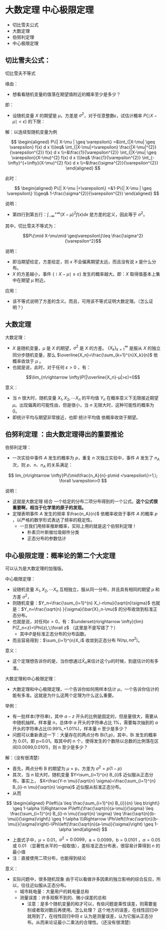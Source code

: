 # 大数定理 中心极限定理

- 切比雪夫公式
- 大数定理
- 伯努利定理
- 中心极限定理


## 切比雪夫公式：

切比雪夫不等式

缘由：

- 想看看随机变量的值落在期望值附近的概率至少是多少？


即：

- 设随机变量 $X$ 的期望是 $\mu$，方差是 $\sigma^2$，对于任意整数$\epsilon$，试估计概率 $P\{\mid X-\mu\mid <\epsilon\}$ 的下限：


解：以连续型随机变量为例


$$
\begin{aligned}
P\{| X-\mu | \geq \varepsilon\} 
=&\int_{|X-\mu| \geq \varepsilon} f(x) d x 
\\\leq& \int_{|X-\mu|>\varepsilon} \frac{|X-\mu|^{2}}{\varepsilon^{2}} f(x) d x 
\\=&\frac{1}{\varepsilon^{2}} \int_{|X-\mu| \geq \varepsilon}(X-\mu)^{2} f(x) d x 
\\\leq& \frac{1}{\varepsilon^{2}} \int_{-\infty}^{+\infty}(X-\mu)^{2} f(x) d x 
\\=&\frac{\sigma^{2}}{\varepsilon^{2}}
\end{aligned}
$$

此时：

$$
\begin{aligned}
P\{| X-\mu |<\varepsilon\} 
=&1-P\{| X-\mu | \geq \varepsilon\} 
\\\geq& 1-\frac{\sigma^{2}}{\varepsilon^{2}}
\end{aligned}
$$

说明：

- 第四行到第五行：$\int_{-\infty}^{+\infty}(X-\mu)^{2} f(x) d x$ 是方差的定义，因此等于 $\sigma^{2}$。


其中，切比雪夫不等式为：

$$P\{\mid X-\mu\mid \geq\varepsilon\}\leq \frac{\sigma^2}{\varepsilon^2}$$

说明：

- 即当期望给定，方差给定，则 $x$ 不会偏离期望太远，而且没有说 $x$ 是什么分布。
- $X$ 的方差越小，事件 $\{\mid X-\mu\mid \geq\varepsilon\}$ 发生的概率越大。即：$X$ 取得值基本上集中在期望 $\mu$ 附近。


应用：

- 该不等式说明了方差的含义。而且，可用该不等式证明大数定理。（怎么证明？）


## 大数定理


大数定理：

- $X$ 是随机变量，$μ$ 是 $X$ 的期望，$\sigma^2$ 是 $X$ 的方差。 $\{X_k\}_{k=1}^{\infty }$ 是服从 $X$ 的独立同分步随机变量，那么 $\overline{X_n}=\frac{\sum_{k=1}^{n}X_k}{n}$ 依概率收敛于 $μ$ 。
- 也就是说，此时，对于任何 $\varepsilon >0$ ，有：

$$\lim_{n\rightarrow \infty}P(|\overline{X_n}-μ|>ε)=0$$


意义：

- 当 $n$ 很大时，随机变量 $X_1,X_2,\cdots X_n$ 的平均值 $Y_n$ 在概率意义下无限接近期望$\mu$。出现偏离的可能性由，但是很小，当 $n$ 无限大时，这种可能性的概率为 0。
- 即统计平均与期望非常接近，也即 统计平均值 依概率收敛于期望。



## 伯努利定理 ：由大数定理得出的重要推论

伯努利定理：

- 一次实验中事件 $A$ 发生的概率为 $p$，重复 $n$ 次独立实验中，事件 $A$ 发生了 $n_A$ 次，则 $p$、$n$、$n_A$ 的关系满足：

$$
lim_{n\rightarrow \infty}P\{\mid\frac{n_A}{n}-p\mid <\varepsilon\}=1,\; \forall \varepsilon>0
$$


说明：

- 这就是大数定理 结合 一个给定的分布二项分布得到的一个公式。**这个公式很重要啊，相当于化学里的原子的发现。**
- 定理表明事件 $A$ 发生的频率 $\frac{n_A}{n}$ 依概率收敛于事件 $A$ 的概率 $p$ ，以严格的数学形式表达了频率的稳定性。
  - 一旦我们用频率推断概率，实际上用的就是这个伯努利定理！
    - 朴素贝叶斯做垃圾邮件分类
    - 正态分布的参数估计




## 中心极限定理：概率论的第二个大定理


可以认为是大数定理的加强版。

中心极限定理：

- 设随机变量 $X_1,X_2,\cdots X_n$ 互相独立，服从同一分布，并且具有相同的期望 $\mu$ 和方差 $\sigma^2$，
- 则随机变量：$Y_n=\frac{\sum_{i=1}^{n} X_i-n\mu}{\sqrt{n}\sigma}$ 也就是：$Y_n=\frac{\sqrt{n} }{\sigma}(\bar{X}_n-\mu)$ 的分布收敛到标准正态分布。
- 也就是说，对任何$\varepsilon>0$，有：$\underset{n\rightarrow \infty}{lim} P(Z_n<z)=\Phi(z),\;\forall z$ （这里是不是写错了？）
  - 其中$\Phi$是标准正态分布的分布函数。
- 而且容易得到：$\sum_{i=1}^{n}X_i$ 收敛到正态分布 $N(n\mu,n\sigma^2)$。


意义：

- 这个定理想告诉你的是，当你想通过$\bar{X}_n$来估计这个$\mu$的时候，到底估计的有多准。

大数定理和中心极限定理：

- 大数定理和中心极限定理，一个告诉你如何用样本估计 $\mu$，一个告诉你估计的能有多准。这就是为什么这两个定理为什么这么重要。



举例：

- 有一批样本(字符串)，其中 $a-z$ 开头的比例是固定的，但是量很大，需要从中随机抽样。样本量 $n$，总体中 $a$ 开头的字符串占比 1%，需要每次抽到的 $a$ 开头的字符串占比(0.99%,+1.01%)，样本量 $n$ 至少是多少？
- 问题可以重新表述一下：大量存在的两点分布 Bi(1,p)，其中，Bi 发生的概率为 0.01，即 p=0.01。取其中的 n 个，使得发生的个数除以总数的比例落在区间(0.0099,0.0101)，则 n 至少是多少？

解：（没有很清楚）

- 首先，两点分布 $\mathrm{B}$ 的期望为 $\mu=\mathrm{p}$，方差为 $\sigma^{2}=p(1-p)$
- 其次，当 $n$ 较大时，随机变量 $Y=\sum_{i=1}^{n} B_{i}$ 近似服从正态分布，事实上， $X=\frac{Y-n \mu}{\sqrt{n} \sigma}=\frac{\sum_{i=1}^{n} B_{i}-n \mu}{\sqrt{n} \sigma}$ 近似服从标准正态分布。
- 从而

$$
\begin{aligned}
P\left\{a \leq \frac{\sum_{i=1}^{n} B_{i}}{n} \leq b\right\} \geq 1-\alpha \\\Rightarrow P\left\{\frac{\sqrt{n}(a-\mu)}{\sigma} \leq \frac{\sum_{i=1}^{n} B_{i}-n \mu}{\sqrt{n} \sigma} \leq \frac{\sqrt{n}(b-\mu)}{\sigma}\right\} \geq 1-\alpha
\\\Rightarrow \Phi\left(\frac{\sqrt{n}(b-\mu)}{\sigma}\right)-\Phi\left(\frac{\sqrt{n}(a-\mu)}{\sigma}\right) \geq 1-\alpha
\end{aligned}
$$


- 上面式子中，$\mu=0.01$，$\sigma^{2}=0.0099$，$\mathrm{a}=0.0099$，$\mathrm{b}=0.0101$ ，$\alpha=0.05$ 或 $0.01$ （显著性水平的一般取值），差标准正态分布表，很容易计算得到 $n$ 的最小值
- 注：直接使用二项分布，也能得到结论



意义：

- 实际问题中，很多随机现象 由于可以看做许多因素的独立影响的综合反应，所以，往往近似服从正态分布。
  - 城市耗电量：大量用户的耗电量总和
  - 测量误差：许多观察不到的、微小误差的总和
    - 注意：是多个随机变量的和才可以，有些问题是乘性误差，则需要鉴别或者取对数后再使用。怎么处理？ 这个地方的误差，在线性回归中就用到了，在线性回归中将 $\varepsilon$ 认为是测量误差，认为它服从正态分布。从而来论证最小二乘法的合理性。（还没有很清楚）


